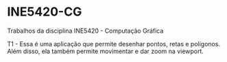 # INE5420-CG

Trabalhos da disciplina INE5420 - Computação Gráfica

T1 - Essa é uma aplicação que permite desenhar pontos, retas e polígonos. Além disso, ela também permite movimentar e dar zoom na viewport.
